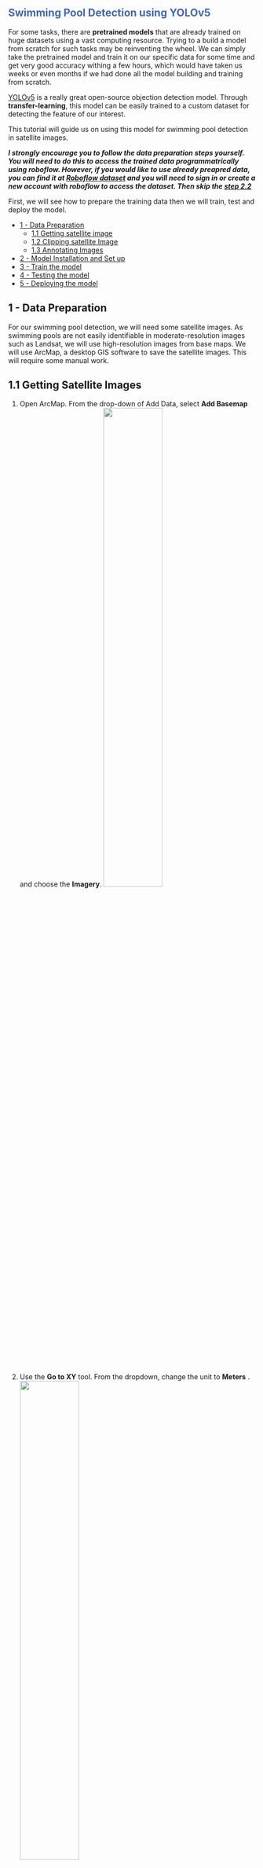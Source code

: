 <h2 style = "color: #4267B2; "> Swimming Pool Detection using YOLOv5 </h2>

For some tasks, there are **pretrained models** that are already trained
on huge datasets using a vast computing resource. Trying to a build a
model from scratch for such tasks may be reinventing the wheel. We can
simply take the pretrained model and train it on our specific data for
some time and get very good accuracy withing a few hours, which would
have taken us weeks or even months if we had done all the model building
and training from scratch.

[YOLOv5](https://github.com/ultralytics/yolov5) is a really great
open-source objection detection model. Through **transfer-learning**,
this model can be easily trained to a custom dataset for detecting the
feature of our interest.

This tutorial will guide us on using this model for swimming pool
detection in satellite images.

__*I strongly encourage you to follow the data preparation steps yourself.
You will need to do this to access the trained data programmatrically using roboflow.
However, if you would like to use already preapred data, you can find it
at  [Roboflow dataset](https://universe.roboflow.com/pratik-dhungana-pvv5d/swimmingpooldataset/dataset/1) and 
you will need to sign in or create a new account with roboflow to access the dataset. Then skip the [step 2.2](#2.2)*__

First, we will see how to prepare the training data then we will train,
test and deploy the model.

-   [1 - Data Preparation](#1)
    -   [1.1 Getting satellite image](#1.1)
    -   [1.2 Clipping satellite Image](#1.2)
    -   [1.3 Annotating Images](#1.3)
-   [2 - Model Installation and Set up](#2)
-   [3 - Train the model](#3)
-   [4 - Testing the model](#4)
-   [5 - Deploying the model](#5)


<a name = '1'></a>
## 1 - Data Preparation
For our swimming pool detection, we will need some satellite images. As swimming pools are not easily identifiable in moderate-resolution images such as Landsat, we will use high-resolution images from base maps. We will use ArcMap, a desktop GIS software to save the satellite images. This will require some manual work.


<a name = '1.1'></a>
## 1.1 Getting Satellite Images

1. Open ArcMap. From the drop-down of Add Data, select __Add Basemap__ and choose the __Imagery__.
<img style = "width: 50%;" src = './Notebook jpgs/addBasemap.PNG'><br>

2. Use the __Go to XY__ tool. From the dropdown, change the unit to __Meters__ .
<img style = "width: 50%;" src = './Notebook jpgs/gotoXY.PNG'><br>

For __longitude__, enter the value __-10962575__, and for __latitude__ enter value __3456760__.
This will zoom to a portion of __San Antenio, Texas__.

3. From the main menu, go to __View__ and to the __Layout View__.
<img src = './Notebook jpgs/GotoLayout.PNG'><br>

4. Now, activate the __Layout__ tools by right cleaning on the gray area above the display port, then checking the __Layout__ tool.
<img src = './Notebook jpgs/activateLayoutTool.PNG'><br>

5. From the __Layout__ tool, click on __Change Layout__. Then choose __ISO A0 Landscape__, then click __finish__ and wait for the changes to take effect.
<img src = './Notebook jpgs/changeLayout.PNG'><br>

6. Now, click on the map area. It will show a bounding box (map frame), strech it's boundaries beyond the outline of the paper.
<figure>
    <img style = 'width: 45%; display: inline' src = './Notebook jpgs/before.PNG'>
    <figcaption>Before stretching the map frame</figcaption>
</figure>
<br>
<figure>
    <img style = 'width: 45%; display: inline' src = './Notebook jpgs/after.PNG'><br>
    <figcaption>After stretching the map frame</figcaption>
</figure>

You may want to change the scale at which the map is rendered. From the __Standard Toolbar__ change the scale to 1:2100 or higher.

<img src = './Notebook jpgs/scale.PNG'><br>

Now it's time to save the map. We will export the map to jpeg format. It definitely distorts the radiometric properties of the images, when saving a satellite image for future analysis that might depend on spectral signature it is not advisable. But for our purpose here, as we can still identify swimming pools from resampled images, we are good to go.

7. From the main menu, go to __File__ and click __Export Map__ button. Save as type __JPEG__ with the __resolution__ of __150 dpi__ and save at an appropriate location.
<img src = './Notebook jpgs/saveJPEG.PNG'><br>





<a name = '1.2'></a>
## 1.2 Clipping Satellite Images

For object detection, we will need multiple smaller images. In each image we will annotate the bounding box of every swimming pool we will see for training.
So, we need to clip the satellite image. For this we will use [Python](https://www.python.org/downloads/).
First make sure you have python 3.x installed on your computer.

Go to the folder where you saved the image from step 1.1, then on the address bar, type __cmd__ then hit __enter__ to open a __command Prompt__ at that directory. Alternatively, we can open the command prompt first and change the directory to that location by running __cd  '\<full path to the folder\>'__

We will also need to install `Pillow` package for reading and writing images and `numpy` for clipping images. When in that directory, run following commands to install these packages. Be sure to remove the dollar sign ('$') if running directly in the command line.


``` python
$ pip install numpy
```

``` python
$ pip install Pillow
```

After the packages are installed, we will need to load required packages for image clipping.

### Setting up

``` python
import numpy as np
from PIL import Image
import os
```

If we are running the code in command line, change the directory to the
folder containing the **LargeImage.jpg** .

``` python
os.chdir('/content/')
```

### Read image

``` python
image = Image.open('LargeImage.jpg')
```

### Convert image to numpy array

``` python
im = np.asarray(image)
```

### Clipping Images

Output image will be of shape (M, N). This will split into x\*x images
of size (M,N) and a few corner images may also be produced of remainder
size. If we want the output be of certain size then provide then set M
and N to those values.

``` python
# Get shape and size of each output tile
x = 10
M = im.shape[0]//x
N = im.shape[1]//x

tiles = [im[x:x+M,y:y+N,:] for x in range(0,im.shape[0],M) for y in range(0,im.shape[1],N)]
```

### Save tiles as jpg

``` python
for idx, tile in enumerate(tiles):
  tileImage = Image.fromarray(tile)
  tileImage.save(f'tile_{idx}.jpg')
```

### Download images from colab to local disk

This part only applies if we use colab to split the image into tiles
which we will upload to roboflow for annotation. Otherwise, our tiles
are already saved on our local disk and we are ready to move to image
annotation part.

``` python
from google.colab import files
files.download('/content')
```

<a name = '1.3'></a>
## 1.3 Annotating Images
We will use [roboflow](https://roboflow.com/), which is a great tool for annotating images or videos, to annotate the images with bounding box. First we have to sign up at [roboflow](https://roboflow.com/), which can be done with any email or github account. We can create a new workspace as a hobbies type and give any name.

We can skip inviting other people and create a public workspace. Create on __new project__ and __Explore Solo__ and we are detecting __Swimming pools__. For license type, we can choose any of the options.

Now, we can either drag-and-drop images or add files or folder. After it finishes uploading images, click on __save and continue__ on the top-right corner.
<img src = './Notebook jpgs/dragAndDropImages.PNG'><br>

Next step is to assign different images to different person. But as there is only one person in this workspace, simply assign images to that account.

Now, for the actual annotation, click on the first image and start drawing a rectanglular bounding box around the image. After drawing one polygon hit enter to save it. We can draw multiple polygons if there are multiple swimming pools or not draw any if there is no swimming pool in the image.
<img src = './Notebook jpgs/drawBoundaries.PNG'><br>

After finishing the __Annotation__, go to back. It will show how many images are labelled or unlabelled and ask to __add the labelled images to dataset__. Click there. Keep 70% for training and 15% each for validation and testing. Click on __Add Images__.

Now click on __Generate New Version__ . Keep everything default. Go to number 5 __Generate__.
<img src = './Notebook jpgs/Generate.PNG'><br>

It will generate a version of data. Go to __Export__, and in the __format__, choose __YOLOv5 PyTorch__ annd click on __Continue__. This will generate a __download code__ that can be run in jupyter notebook or colab. Copy this code, we will need this to download our dataset, and also pay attention to the warning.
<br>
<img src = './Notebook jpgs/ChangeModelVersion.PNG'><br>

<a name = '2'></a>
## 2 - Model Installation and setup

<a name = '2.1'></a>
## 2.1 Installing yolov5
We can clone the __yolov5__ github repository to obtain the pretrained model. We will need to install some dependencies for running this model. Also, we will install __roboflow__, which we will need to obtain the data using the __download code__ copied at the end of the previous step.

``` python
#clone YOLOv5 and 
!git clone https://github.com/ultralytics/yolov5  # clone repo
%cd yolov5
%pip install -qr requirements.txt # install dependencies
%pip install -q roboflow

import torch
import os
from IPython.display import Image, clear_output  # to display images

print(f"Setup complete. Using torch {torch.__version__} ({torch.cuda.get_device_properties(0).name if torch.cuda.is_available() else 'CPU'})")
```
<a name = '2.2'></a>
## 2.2 Load Data from roboflow
In the cell below, paste the __download code__ copied from roboflow to obtain the data we prepared at the end of step [1.3](#1.3)

``` python
from roboflow import Roboflow
rf = Roboflow(api_key="<personal_key>") # Replace
project = rf.workspace("<workspace_name>").project("<project_name>") # Replace
dataset = project.version(1).download("yolov5")
```

``` python
# set up environment
os.environ["DATASET_DIRECTORY"] = "/content/datasets"
```

<a name = '3'></a>
## 3 - Train the model
(__Already have the best.pt ? click [here](#5) to go to the detection section__.)
Run the following cell to train the model.


``` python
!python train.py --img 640 --batch 16 --epochs 50 --data {dataset.location}/data.yaml --weights yolov5s.pt --cache
```
<a name = '4'></a>
## 4 - Detect swimming pools on test image
In the following cell make sure the location of __best.pt__ is correct and the path of folder containing test images is also correct. This exact same code will also be used for detecting in the future, but we will need to change the location of __best.pt__ and folder containing images.

The parameter `conf` is set to 0.2. Setting it low will detect more swimming pools but will also detect other things as swimming pool meaning it will increase the __comission error__, and setting it high will detect fewer swimiming pool meaning it will increase the __omission error__. We can play around with this value to see what works best.

``` python
!python detect.py --weights /content/yolov5/runs/train/exp/weights/best.pt --img 640 --conf 0.2 --source /content/datasets/SwimmingPoolDataset-1/test/images
```
Now, let's visually inspect how well the model did.

``` python
from matplotlib import pyplot as plt
from numpy import array
from PIL import Image

for imageName in glob.glob('/content/yolov5/runs/detect/exp2/*.jpg'): #assuming JPG
    image = Image.open(imageName)
    plt.imshow(array(image))
    plt.show()
    print("\n")
```
It seems the model is doing preety good job. As the storage of this colab session is temporary, if we want to use this model in the future without training it again, we will need to save the model weights. Run the following code to download the best weights.

``` python
#export your model's weights for future use
from google.colab import files
files.download('./runs/train/exp/weights/best.pt')
```

    <IPython.core.display.Javascript object>
    <IPython.core.display.Javascript object>
<a name = '5'></a>
## 5 - Deploying the model

Now we have the weights saved, we have no need to train the model if we want to simply use the model for detecting swimming pools. For this we will need to prepare the image on which we want to detect the swimming pool by following the method described in [section 1](#1).


If we want to use colab for detection, we will have to upload the images and weights to the collab session storage. Then, for the following cells, the location of best.pt,location of image on which we want to run the detection need to be changed. By running the cell below with appropriate parameters we can detect the images

``` python
!python detect.py --weights /content/best.pt --img 640 --conf 0.2 --source /content/sample_data/exp
```
Now run the following cell after changing the location of output images, to visually inspect them.

``` python
from matplotlib import pyplot as plt
from numpy import array
from PIL import Image

for imageName in glob.glob('/content/yolov5/runs/detect/exp2/*.jpg'): #assuming JPG
    image = Image.open(imageName)
    plt.imshow(array(image))
    plt.show()
    print("\n")
```
<img style = "width: 50%;" src = './Notebook jpgs/one.png'><br>
<img style = "width: 50%;" src = './Notebook jpgs/two.png'><br>
<img style = "width: 50%;" src = './Notebook jpgs/three.png'><br>

__Congratulations__!! Now you know:
* how to create training data for objection,
* how to use a transfer learning and
* how to deploy a trained model.

Good luck on your learning journey.
